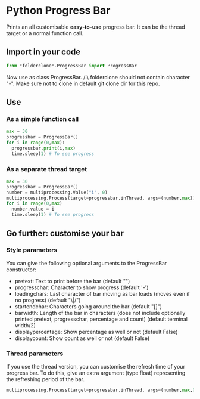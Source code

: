 # Python Progress Bar
Prints an all customisable **easy-to-use** progress bar. It can be the thread target or a normal function call.


## Import in your code
```python
from *folderclone*.ProgressBar import ProgressBar
```
Now use as class ProgressBar.
/!\ folderclone should not contain character "-". Make sure not to clone in default git clone dir for this repo.


## Use
### As a simple function call
```python
max = 30
progressbar = ProgressBar()
for i in range(0,max):
  progressbar.print(i,max)
  time.sleep(1) # To see progress
```

### As a separate thread target
```python
max = 30
progressbar = ProgressBar()
number = multiprocessing.Value("i", 0)
multiprocessing.Process(target=progressbar.inThread, args=(number,max))
for i in range(0,max)
  number.value = i
  time.sleep(1) # To see progress
```


## Go further: customise your bar
### Style parameters
You can give the following optional arguments to the ProgressBar constructor:
- pretext: Text to print before the bar (default "")
- progresschar: Character to show progress (default '-')
- loadingchars: Last character of bar moving as bar loads (moves even if no progress) (default "\\|/")
- startendchar: Characters going around the bar (default "[]")
- barwidth: Length of the bar in characters (does not include optionally printed pretext, progresschar, percentage and count) (default terminal width/2)
- displaypercentage: Show percentage as well or not (default False)
- displaycount: Show count as well or not (default False)

### Thread parameters
If you use the thread version, you can customise the refresh time of your progress bar.
To do this, give an extra argument (type float) representing the refreshing period of the bar.
```python
multiprocessing.Process(target=progressbar.inThread, args=(number,max,0.2))
```

